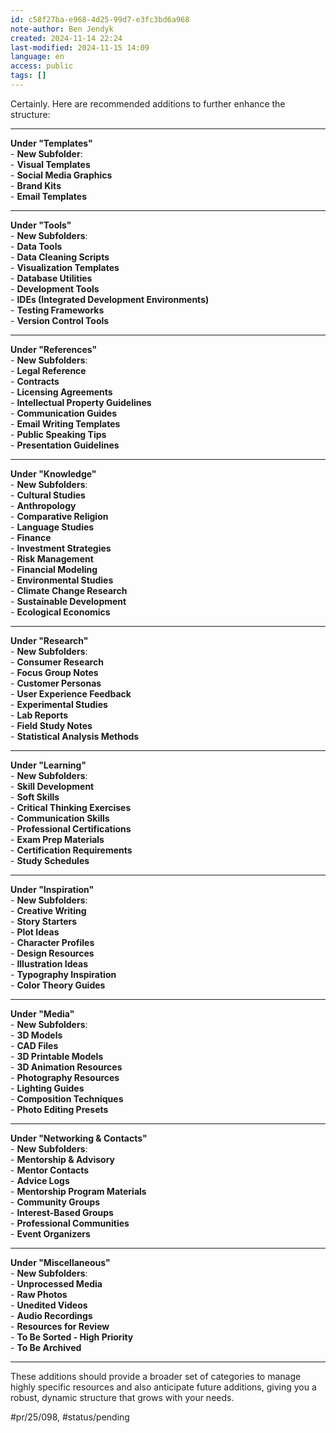 ```yaml
---
id: c58f27ba-e968-4d25-99d7-e3fc3bd6a968
note-author: Ben Jendyk
created: 2024-11-14 22:24
last-modified: 2024-11-15 14:09
language: en
access: public
tags: []
---
```


Certainly. Here are recommended additions to further enhance the structure:

---

**Under "Templates"**  
	- **New Subfolder**:  
		- **Visual Templates**  
			- **Social Media Graphics**  
			- **Brand Kits**  
			- **Email Templates**

---

**Under "Tools"**  
	- **New Subfolders**:  
		- **Data Tools**  
			- **Data Cleaning Scripts**  
			- **Visualization Templates**  
			- **Database Utilities**  
		- **Development Tools**  
			- **IDEs (Integrated Development Environments)**  
			- **Testing Frameworks**  
			- **Version Control Tools**

---

**Under "References"**  
	- **New Subfolders**:  
		- **Legal Reference**  
			- **Contracts**  
			- **Licensing Agreements**  
			- **Intellectual Property Guidelines**  
		- **Communication Guides**  
			- **Email Writing Templates**  
			- **Public Speaking Tips**  
			- **Presentation Guidelines**

---

**Under "Knowledge"**  
	- **New Subfolders**:  
		- **Cultural Studies**  
			- **Anthropology**  
			- **Comparative Religion**  
			- **Language Studies**  
		- **Finance**  
			- **Investment Strategies**  
			- **Risk Management**  
			- **Financial Modeling**  
		- **Environmental Studies**  
			- **Climate Change Research**  
			- **Sustainable Development**  
			- **Ecological Economics**

---

**Under "Research"**  
	- **New Subfolders**:  
		- **Consumer Research**  
			- **Focus Group Notes**  
			- **Customer Personas**  
			- **User Experience Feedback**  
		- **Experimental Studies**  
			- **Lab Reports**  
			- **Field Study Notes**  
			- **Statistical Analysis Methods**

---

**Under "Learning"**  
	- **New Subfolders**:  
		- **Skill Development**  
			- **Soft Skills**  
			- **Critical Thinking Exercises**  
			- **Communication Skills**  
		- **Professional Certifications**  
			- **Exam Prep Materials**  
			- **Certification Requirements**  
			- **Study Schedules**

---

**Under "Inspiration"**  
	- **New Subfolders**:  
		- **Creative Writing**  
			- **Story Starters**  
			- **Plot Ideas**  
			- **Character Profiles**  
		- **Design Resources**  
			- **Illustration Ideas**  
			- **Typography Inspiration**  
			- **Color Theory Guides**

---

**Under "Media"**  
	- **New Subfolders**:  
		- **3D Models**  
			- **CAD Files**  
			- **3D Printable Models**  
			- **3D Animation Resources**  
		- **Photography Resources**  
			- **Lighting Guides**  
			- **Composition Techniques**  
			- **Photo Editing Presets**

---

**Under "Networking & Contacts"**  
	- **New Subfolders**:  
		- **Mentorship & Advisory**  
			- **Mentor Contacts**  
			- **Advice Logs**  
			- **Mentorship Program Materials**  
		- **Community Groups**  
			- **Interest-Based Groups**  
			- **Professional Communities**  
			- **Event Organizers**

---

**Under "Miscellaneous"**  
	- **New Subfolders**:  
		- **Unprocessed Media**  
			- **Raw Photos**  
			- **Unedited Videos**  
			- **Audio Recordings**  
		- **Resources for Review**  
			- **To Be Sorted - High Priority**  
			- **To Be Archived**

---

These additions should provide a broader set of categories to manage highly specific resources and also anticipate future additions, giving you a robust, dynamic structure that grows with your needs.


#pr/25/098, #status/pending